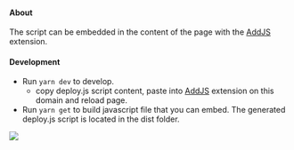 #### About

The script can be embedded in the content of the page with the [AddJS](https://chrome.google.com/webstore/detail/addjs/ikdcaklgiaookdchoncnfcidafmmlndm) extension.

#### Development

* Run ```yarn dev``` to develop.
    * copy deploy.js script content, paste into [AddJS](https://chrome.google.com/webstore/detail/addjs/ikdcaklgiaookdchoncnfcidafmmlndm?hl=en-US) extension on this domain and reload page.
* Run ```yarn get``` to build javascript file that you can embed. The generated deploy.js script is located in the dist folder.

![](src/assets/previews/2021-05-07_19-17-13.png)
